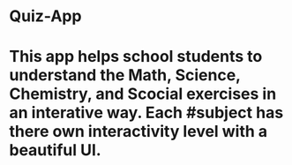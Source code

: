 # Quiz-App
# This app helps school students to understand the Math, Science, Chemistry, and Scocial exercises in an interative way. Each #subject has there own interactivity level with a beautiful UI.
